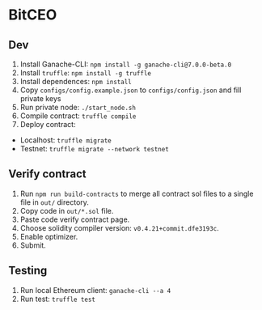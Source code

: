 # BitCEO

## Dev
1. Install Ganache-CLI: `npm install -g ganache-cli@7.0.0-beta.0`
2. Install `truffle`: `npm install -g truffle`
3. Install dependences: `npm install`
4. Copy `configs/config.example.json` to `configs/config.json` and fill private keys
5. Run private node: `./start_node.sh`
6. Compile contract: `truffle compile`
7. Deploy contract:
  - Localhost: `truffle migrate`
  - Testnet: `truffle migrate --network testnet`

## Verify contract
1. Run `npm run build-contracts` to merge all contract sol files to a single file in `out/` directory.
2. Copy code in `out/*.sol` file.
3. Paste code verify contract page.
4. Choose solidity compiler version: `v0.4.21+commit.dfe3193c`.
5. Enable optimizer.
6. Submit. 

## Testing
1. Run local Ethereum client: `ganache-cli --a 4`
2. Run test: `truffle test`
